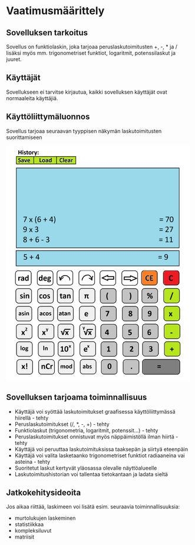 # Vaatimusmäärittely

## Sovelluksen tarkoitus

Sovellus on funktiolaskin, joka tarjoaa peruslaskutoimitusten +, -, * ja / lisäksi myös mm. trigonometriset funktiot, logaritmit, potenssilaskut ja juuret. 

## Käyttäjät

Sovellukseen ei tarvitse kirjautua, kaikki sovelluksen käyttäjät ovat normaaleita käyttäjiä.

## Käyttöliittymäluonnos

Sovellus tarjoaa seuraavan tyyppisen näkymän laskutoimitusten suorittamiseen

<img src="./kuvat/kayttoliittyma-luonnos.png" alt="GUI" width="500px">

## Sovelluksen tarjoama toiminnallisuus

- Käyttäjä voi syöttää laskutoimitukset graafisessa käyttöliittymässä hiirellä - tehty
- Peruslaskutoimitukset (/, *, -, +) - tehty
- Funktiolaskut (trigonometria, logaritmit, potenssit...) - tehty
- Peruslaskutoimitukset onnistuvat myös näppäimistöllä ilman hiirtä - tehty
- Käyttäjä voi peruuttaa laskutoimituksissa taaksepän ja siirtyä eteenpäin
- Käyttäjä voi valita lasketaanko trigonometriset funktiot radiaaneina vai asteina - tehty
- Suoritetut laskut kertyvät yläosassa olevalle näyttöalueelle
- Laskutoimitushistorian voi tallentaa tietokantaan ja ladata sieltä

## Jatkokehitysideoita

Jos aikaa riittää, laskimeen voi lisätä esim. seuraavia toiminnallisuuksia: 
- murtolukujen laskeminen
- statistiikkaa
- kompleksiluvut
- matriisit
